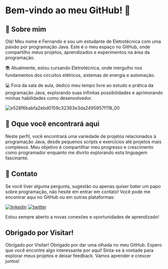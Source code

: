 
# Bem-vindo ao meu GitHub! 👋




## 🚀 Sobre mim

Olá! Meu nome é Fernando e sou um estudante de Eletrotécnica com uma paixão por programação Java. Este é o meu espaço no GitHub, onde compartilho meus projetos, aprendizados e experimentos na área da programação.

📚 Atualmente, estou cursando Eletrotécnica, onde mergulho nos fundamentos dos circuitos elétricos, sistemas de energia e automação.

💻 Fora da sala de aula, dedico meu tempo livre ao estudo e prática da programação Java, explorando suas infinitas possibilidades e aprimorando minhas habilidades como desenvolvedor.

![e528f6babfa2ebd0159c32363e3da2495957f118_00](https://github.com/fernandoaxis/fernandoaxis/assets/159575977/979165c8-0b32-4feb-98d6-902fdbd97106)

## 🔎 Oque você encontrará aqui

Neste perfil, você encontrará uma variedade de projetos relacionados à programação Java, desde pequenos scripts e exercícios até projetos mais complexos. Meu objetivo é compartilhar meu progresso e crescimento como programador enquanto me divirto explorando esta linguagem fascinante.

## 🔗 Contato

Se você tiver alguma pergunta, sugestão ou apenas quiser bater um papo sobre programação, não hesite em entrar em contato! Você pode me encontrar aqui no GitHub ou em outras plataformas:

[![linkedin](https://img.shields.io/badge/linkedin-0A66C2?style=for-the-badge&logo=linkedin&logoColor=white)](https://www.linkedin.com/)
[![twitter](https://img.shields.io/badge/twitter-1DA1F2?style=for-the-badge&logo=twitter&logoColor=white)](https://twitter.com/)

Estou sempre aberto a novas conexões e oportunidades de aprendizado!




## Obrigado por Visitar!


Obrigado por Visitar!
Obrigado por dar uma olhada no meu GitHub. Espero que você encontre algo interessante por aqui! Sinta-se à vontade para explorar meus projetos e deixar feedback. Vamos aprender e crescer juntos!
